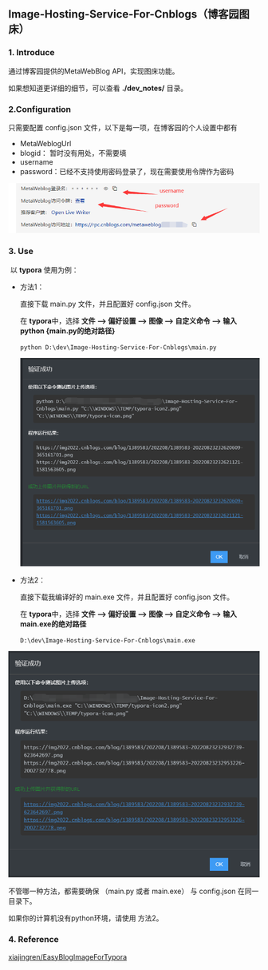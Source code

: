## Image-Hosting-Service-For-Cnblogs（博客园图床）

### 1. Introduce

通过博客园提供的MetaWebBlog API，实现图床功能。

如果想知道更详细的细节，可以查看 **./dev_notes/** 目录。 

### 2.Configuration

只需要配置 config.json 文件，以下是每一项，在博客园的个人设置中都有

- MetaWeblogUrl
- blogid： 暂时没有用处，不需要填
- username
- password：已经不支持使用密码登录了，现在需要使用令牌作为密码

![image-20220823232330491](images/image-20220823232330491.png)

### 3. Use

​	以 **typora** 使用为例：

- 方法1：

  直接下载 main.py 文件，并且配置好 config.json 文件。

  在 **typora**中，选择 **文件 --> 偏好设置 --> 图像 --> 自定义命令 --> 输入 python {main.py的绝对路径}**

  `python D:\dev\Image-Hosting-Service-For-Cnblogs\main.py`

  ![image-20220823232844316](images/image-20220823232844316.png)

- 方法2：

  直接下载我编译好的 main.exe 文件，并且配置好 config.json 文件。

  在 **typora**中，选择 **文件 --> 偏好设置 --> 图像 --> 自定义命令 --> 输入 main.exe的绝对路径**

  `D:\dev\Image-Hosting-Service-For-Cnblogs\main.exe`

![image-20220823233050682](images/image-20220823233050682.png)

不管哪一种方法，都需要确保 （main.py 或者 main.exe） 与 config.json 在同一目录下。

如果你的计算机没有python环境，请使用 方法2。

### 4. Reference

[xiajingren/EasyBlogImageForTypora](https://github.com/xiajingren/EasyBlogImageForTypora)